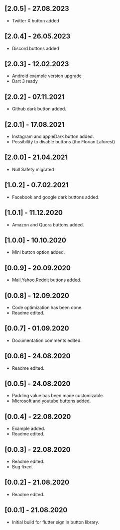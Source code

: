 ## [2.0.5] - 27.08.2023

* Twitter X button added

## [2.0.4] - 26.05.2023

* Discord buttons added

## [2.0.3] - 12.02.2023

* Android example version upgrade
* Dart 3 ready

## [2.0.2] - 07.11.2021

* Github dark button added.

## [2.0.1] - 17.08.2021

* Instagram and appleDark button added.
* Possibility to disable buttons (thx Florian Laforest)

## [2.0.0] - 21.04.2021

* Null Safety migrated

## [1.0.2] - 0.7.02.2021

* Facebook and google dark buttons added.

## [1.0.1] - 11.12.2020

* Amazon and Quora buttons added.

## [1.0.0] - 10.10.2020

* Mini button option added.

## [0.0.9] - 20.09.2020

* Mail,Yahoo,Reddit buttons added.

## [0.0.8] - 12.09.2020

* Code optimization has been done.
* Readme edited.

## [0.0.7] - 01.09.2020

* Documentation comments edited.

## [0.0.6] - 24.08.2020

* Readme edited.

## [0.0.5] - 24.08.2020

* Padding value has been made customizable.
* Microsoft and youtube buttons added.

## [0.0.4] - 22.08.2020

* Example added.
* Readme edited.

## [0.0.3] - 22.08.2020

* Readme edited.
* Bug fixed.

## [0.0.2] - 21.08.2020

* Readme edited.

## [0.0.1] - 21.08.2020

* Initial build for flutter sign in button library.